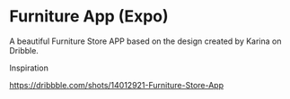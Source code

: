 # Furniture App (Expo)

A beautiful Furniture Store APP based on the design created by Karina on Dribble.

Inspiration

https://dribbble.com/shots/14012921-Furniture-Store-App
